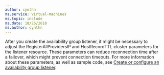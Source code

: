 ```yaml
---
author: cynthn
ms.service: virtual-machines
ms.topic: include
ms.date: 10/26/2018
ms.author: cynthn
---
```

After you create the availability group listener, it might be necessary to adjust the RegisterAllProvidersIP and HostRecordTTL cluster parameters for the listener resource. These parameters can reduce reconnection time after a failover, which might prevent connection timeouts. For more information about these parameters, as well as sample code, see [Create or configure an availability group listener](https://msdn.microsoft.com/library/hh213080.aspx#MultiSubnetFailover).

